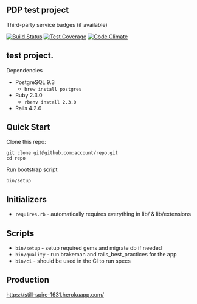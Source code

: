 PDP test project
-

Third-party service badges (if available)

[![Build Status](https://semaphoreci.com/api/v1/MarselShiriyazdanov/pdp-test-project/branches/update-underlying-project/badge.svg)](https://semaphoreci.com/MarselShiriyazdanov/pdp-test-project)
[![Test Coverage](https://codeclimate.com/repos/5499a62c69568048ce005b09/badges/fd447e3575ba73aefc1a/coverage.svg)](https://codeclimate.com/repos/5499a62c69568048ce005b09/feed)
[![Code Climate](https://codeclimate.com/repos/5499a62c69568048ce005b09/badges/fd447e3575ba73aefc1a/gpa.svg)](https://codeclimate.com/repos/5499a62c69568048ce005b09/feed)

test project.
-

Dependencies

- PostgreSQL 9.3
  - `brew install postgres`
- Ruby 2.3.0
  - `rbenv install 2.3.0`
- Rails 4.2.6

Quick Start
-

Clone this repo:

```
git clone git@github.com:account/repo.git
cd repo
```

Run bootstrap script

```
bin/setup
```

Initializers
-

* `requires.rb` - automatically requires everything in lib/ & lib/extensions

Scripts
-

* `bin/setup` - setup required gems and migrate db if needed
* `bin/quality` - run brakeman and rails_best_practices for the app
* `bin/ci` - should be used in the CI to run specs

Production
-
https://still-spire-1631.herokuapp.com/
